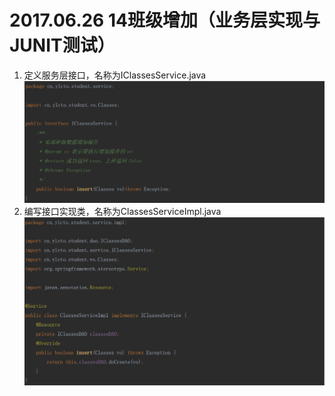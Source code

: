 # 2017.06.26 14班级增加（业务层实现与JUNIT测试）

1. 定义服务层接口，名称为IClassesService.java
	![](../images/39.jpg)  
1. 编写接口实现类，名称为ClassesServiceImpl.java  
	![](../images/40.jpg)  